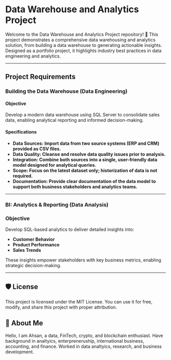 # Data Warehouse and Analytics Project

Welcome to the Data Warehouse and Analytics Project repository! 🚀 
This project demonstrates a comprehensive data warehousing and analytics solution, from building a data warehouse to generating actionable insights. Designed as a portfolio project, it highlights industry best practices in data engineering and analytics.

---

## Project Requirements

### Building the Data Warehouse (Data Engineering)

#### Objective
Develop a modern data warehouse using SQL Server to consolidate sales data, enabling analytical reporting and informed decision-making.

#### Specifications
- **Data Sources: Import data from two source systems (ERP and CRM) provided as CSV files.**
- **Data Quality: Cleanse and resolve data quality issues prior to analysis.**
- **Integration: Combine both sources into a single, user-friendly data model designed for analytical queries.**
- **Scope: Focus on the latest dataset only; historization of data is not required.**
- **Documentation: Provide clear documentation of the data model to support both business stakeholders and analytics teams.**

---

### BI: Analytics & Reporting (Data Analysis)

### Objective
Develop SQL-based analytics to deliver detailed insights into:
- **Customer Behavior**
- **Product Performance**
- **Sales Trends**

These insights empower stakeholders with key business metrics, enabling strategic decision-making.

---

## 🛡️ License

This project is licensed under the MIT License. You can use it for free, modify, and share this project with proper attribution.

## 🌟 About Me

Hello, I am Ahsan, a data, FinTech, crypto, and blockchain enthusiast. Have background in analtyics, enterpreneruship, international business, accounting, and finance. Worked in data analtyics, research, and business development.
